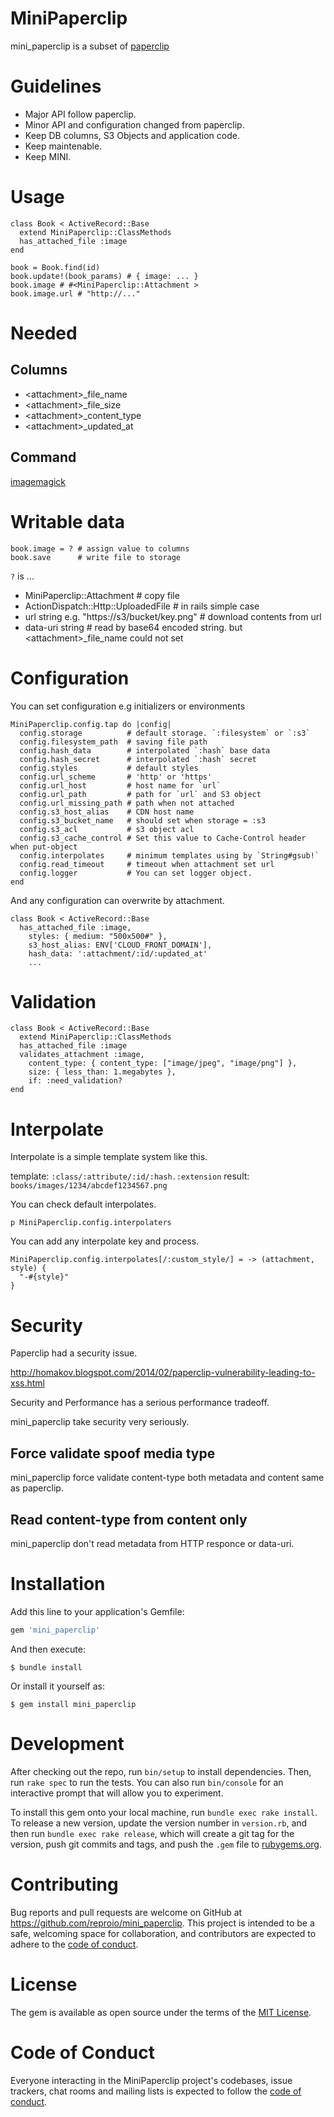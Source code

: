 # MiniPaperclip

mini_paperclip is a subset of [paperclip](https://github.com/thoughtbot/paperclip)

# Guidelines

- Major API follow paperclip.
- Minor API and configuration changed from paperclip.
- Keep DB columns, S3 Objects and application code.
- Keep maintenable.
- Keep MINI.

# Usage

```
class Book < ActiveRecord::Base
  extend MiniPaperclip::ClassMethods
  has_attached_file :image
end

book = Book.find(id)
book.update!(book_params) # { image: ... }
book.image # #<MiniPaperclip::Attachment >
book.image.url # "http://..."
```

# Needed

## Columns

- \<attachment\>_file_name
- \<attachment\>_file_size
- \<attachment\>_content_type
- \<attachment\>_updated_at

## Command

[imagemagick](https://imagemagick.org/index.php)

# Writable data

```
book.image = ? # assign value to columns
book.save      # write file to storage
```

`?` is ...

- MiniPaperclip::Attachment # copy file
- ActionDispatch::Http::UploadedFile # in rails simple case
- url string e.g. "https://s3/bucket/key.png" # download contents from url
- data-uri string # read by base64 encoded string. but \<attachment\>_file_name could not set

#  Configuration

You can set configuration e.g initializers or environments

```
MiniPaperclip.config.tap do |config|
  config.storage          # default storage. `:filesystem` or `:s3`
  config.filesystem_path  # saving file path
  config.hash_data        # interpolated `:hash` base data
  config.hash_secret      # interpolated `:hash` secret
  config.styles           # default styles
  config.url_scheme       # 'http' or 'https'
  config.url_host         # host name for `url`
  config.url_path         # path for `url` and S3 object
  config.url_missing_path # path when not attached
  config.s3_host_alias    # CDN host name
  config.s3_bucket_name   # should set when storage = :s3
  config.s3_acl           # s3 object acl
  config.s3_cache_control # Set this value to Cache-Control header when put-object
  config.interpolates     # minimum templates using by `String#gsub!`
  config.read_timeout     # timeout when attachment set url
  config.logger           # You can set logger object.
end
```

And any configuration can overwrite by attachment.

```
class Book < ActiveRecord::Base
  has_attached_file :image,
    styles: { medium: "500x500#" },
    s3_host_alias: ENV['CLOUD_FRONT_DOMAIN'],
    hash_data: ':attachment/:id/:updated_at'
    ...
```

# Validation

```
class Book < ActiveRecord::Base
  extend MiniPaperclip::ClassMethods
  has_attached_file :image
  validates_attachment :image,
    content_type: { content_type: ["image/jpeg", "image/png"] },
    size: { less_than: 1.megabytes },
    if: :need_validation?
end
```

# Interpolate

Interpolate is a simple template system like this.

template: `:class/:attribute/:id/:hash.:extension`
result: `books/images/1234/abcdef1234567.png`

You can check default interpolates.

```
p MiniPaperclip.config.interpolaters
```

You can add any interpolate key and process.

```
MiniPaperclip.config.interpolates[/:custom_style/] = -> (attachment, style) {
  "-#{style}"
}
```

# Security

Paperclip had a security issue.

http://homakov.blogspot.com/2014/02/paperclip-vulnerability-leading-to-xss.html

Security and Performance has a serious performance tradeoff.

mini_paperclip take security very seriously.

## Force validate spoof media type

mini_paperclip force validate content-type both metadata and content same as paperclip.

## Read content-type from content only

mini_paperclip don't read metadata from HTTP responce or data-uri.

# Installation

Add this line to your application's Gemfile:

```ruby
gem 'mini_paperclip'
```

And then execute:

    $ bundle install

Or install it yourself as:

    $ gem install mini_paperclip

# Development

After checking out the repo, run `bin/setup` to install dependencies. Then, run `rake spec` to run the tests. You can also run `bin/console` for an interactive prompt that will allow you to experiment.

To install this gem onto your local machine, run `bundle exec rake install`. To release a new version, update the version number in `version.rb`, and then run `bundle exec rake release`, which will create a git tag for the version, push git commits and tags, and push the `.gem` file to [rubygems.org](https://rubygems.org).

# Contributing

Bug reports and pull requests are welcome on GitHub at https://github.com/reproio/mini_paperclip. This project is intended to be a safe, welcoming space for collaboration, and contributors are expected to adhere to the [code of conduct](https://github.com/reproio/mini_paperclip/blob/master/CODE_OF_CONDUCT.md).


# License

The gem is available as open source under the terms of the [MIT License](https://opensource.org/licenses/MIT).

# Code of Conduct

Everyone interacting in the MiniPaperclip project's codebases, issue trackers, chat rooms and mailing lists is expected to follow the [code of conduct](https://github.com/reproio/mini_paperclip/blob/master/CODE_OF_CONDUCT.md).
